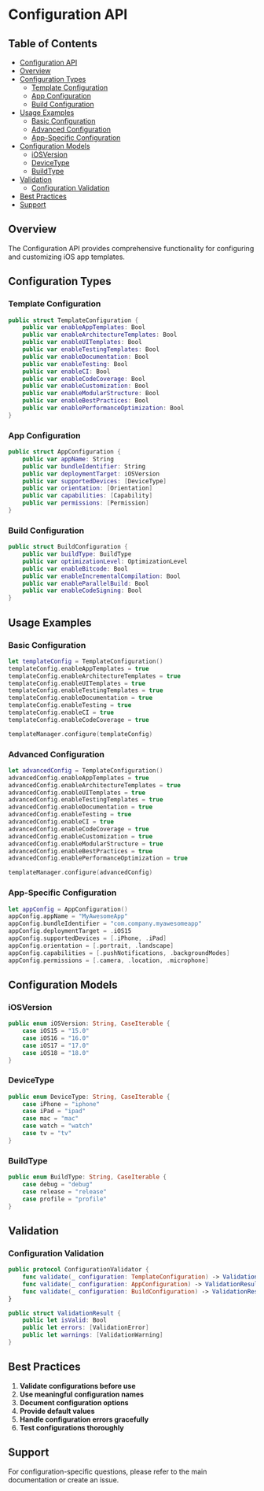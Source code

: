 # Configuration API

<!-- TOC START -->
## Table of Contents
- [Configuration API](#configuration-api)
- [Overview](#overview)
- [Configuration Types](#configuration-types)
  - [Template Configuration](#template-configuration)
  - [App Configuration](#app-configuration)
  - [Build Configuration](#build-configuration)
- [Usage Examples](#usage-examples)
  - [Basic Configuration](#basic-configuration)
  - [Advanced Configuration](#advanced-configuration)
  - [App-Specific Configuration](#app-specific-configuration)
- [Configuration Models](#configuration-models)
  - [iOSVersion](#iosversion)
  - [DeviceType](#devicetype)
  - [BuildType](#buildtype)
- [Validation](#validation)
  - [Configuration Validation](#configuration-validation)
- [Best Practices](#best-practices)
- [Support](#support)
<!-- TOC END -->


## Overview

The Configuration API provides comprehensive functionality for configuring and customizing iOS app templates.

## Configuration Types

### Template Configuration

```swift
public struct TemplateConfiguration {
    public var enableAppTemplates: Bool
    public var enableArchitectureTemplates: Bool
    public var enableUITemplates: Bool
    public var enableTestingTemplates: Bool
    public var enableDocumentation: Bool
    public var enableTesting: Bool
    public var enableCI: Bool
    public var enableCodeCoverage: Bool
    public var enableCustomization: Bool
    public var enableModularStructure: Bool
    public var enableBestPractices: Bool
    public var enablePerformanceOptimization: Bool
}
```

### App Configuration

```swift
public struct AppConfiguration {
    public var appName: String
    public var bundleIdentifier: String
    public var deploymentTarget: iOSVersion
    public var supportedDevices: [DeviceType]
    public var orientation: [Orientation]
    public var capabilities: [Capability]
    public var permissions: [Permission]
}
```

### Build Configuration

```swift
public struct BuildConfiguration {
    public var buildType: BuildType
    public var optimizationLevel: OptimizationLevel
    public var enableBitcode: Bool
    public var enableIncrementalCompilation: Bool
    public var enableParallelBuild: Bool
    public var enableCodeSigning: Bool
}
```

## Usage Examples

### Basic Configuration

```swift
let templateConfig = TemplateConfiguration()
templateConfig.enableAppTemplates = true
templateConfig.enableArchitectureTemplates = true
templateConfig.enableUITemplates = true
templateConfig.enableTestingTemplates = true
templateConfig.enableDocumentation = true
templateConfig.enableTesting = true
templateConfig.enableCI = true
templateConfig.enableCodeCoverage = true

templateManager.configure(templateConfig)
```

### Advanced Configuration

```swift
let advancedConfig = TemplateConfiguration()
advancedConfig.enableAppTemplates = true
advancedConfig.enableArchitectureTemplates = true
advancedConfig.enableUITemplates = true
advancedConfig.enableTestingTemplates = true
advancedConfig.enableDocumentation = true
advancedConfig.enableTesting = true
advancedConfig.enableCI = true
advancedConfig.enableCodeCoverage = true
advancedConfig.enableCustomization = true
advancedConfig.enableModularStructure = true
advancedConfig.enableBestPractices = true
advancedConfig.enablePerformanceOptimization = true

templateManager.configure(advancedConfig)
```

### App-Specific Configuration

```swift
let appConfig = AppConfiguration()
appConfig.appName = "MyAwesomeApp"
appConfig.bundleIdentifier = "com.company.myawesomeapp"
appConfig.deploymentTarget = .iOS15
appConfig.supportedDevices = [.iPhone, .iPad]
appConfig.orientation = [.portrait, .landscape]
appConfig.capabilities = [.pushNotifications, .backgroundModes]
appConfig.permissions = [.camera, .location, .microphone]
```

## Configuration Models

### iOSVersion

```swift
public enum iOSVersion: String, CaseIterable {
    case iOS15 = "15.0"
    case iOS16 = "16.0"
    case iOS17 = "17.0"
    case iOS18 = "18.0"
}
```

### DeviceType

```swift
public enum DeviceType: String, CaseIterable {
    case iPhone = "iphone"
    case iPad = "ipad"
    case mac = "mac"
    case watch = "watch"
    case tv = "tv"
}
```

### BuildType

```swift
public enum BuildType: String, CaseIterable {
    case debug = "debug"
    case release = "release"
    case profile = "profile"
}
```

## Validation

### Configuration Validation

```swift
public protocol ConfigurationValidator {
    func validate(_ configuration: TemplateConfiguration) -> ValidationResult
    func validate(_ configuration: AppConfiguration) -> ValidationResult
    func validate(_ configuration: BuildConfiguration) -> ValidationResult
}

public struct ValidationResult {
    public let isValid: Bool
    public let errors: [ValidationError]
    public let warnings: [ValidationWarning]
}
```

## Best Practices

1. **Validate configurations before use**
2. **Use meaningful configuration names**
3. **Document configuration options**
4. **Provide default values**
5. **Handle configuration errors gracefully**
6. **Test configurations thoroughly**

## Support

For configuration-specific questions, please refer to the main documentation or create an issue.

